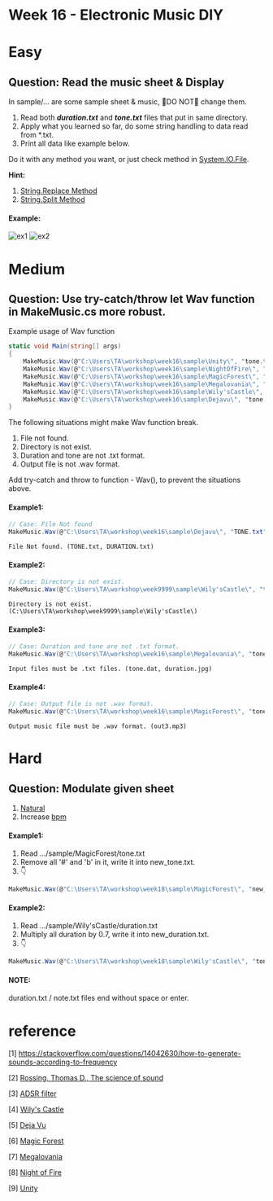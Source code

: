 # Week 16 - Electronic Music DIY

# Easy 
## Question: Read the music sheet & Display
In sample/... are some sample sheet & music, :rotating_light:DO NOT:rotating_light: change them. 

1. Read both ***duration.txt*** and ***tone.txt*** files that put in same directory.
2. Apply what you learned so far, do some string handling to data read from *.txt.
3. Print all data like example below.

Do it with any method you want, or just check method in [System.IO.File](https://docs.microsoft.com/en-us/dotnet/api/system.io.file?view=net-5.0).

**Hint:** 

1. [String.Replace Method](https://docs.microsoft.com/en-us/dotnet/api/system.string.replace?view=net-5.0)
2. [String.Split Method](https://docs.microsoft.com/en-us/dotnet/api/system.string.split?view=net-5.0)

#### Example:
![ex1](https://imgur.com/5P3qRQ7.jpg) ![ex2](https://imgur.com/hArRax6.jpg)
# Medium 
## Question: Use try-catch/throw let Wav function in MakeMusic.cs more robust.

Example usage of Wav function

```C#
static void Main(string[] args)
{
    MakeMusic.Wav(@"C:\Users\TA\workshop\week16\sample\Unity\", "tone.txt", "duration.txt", "Unity.wav", 5);
    MakeMusic.Wav(@"C:\Users\TA\workshop\week16\sample\NightOfFire\", "tone.txt", "duration.txt", "NightOfFire.wav", 4);
    MakeMusic.Wav(@"C:\Users\TA\workshop\week16\sample\MagicForest\", "tone.txt", "duration.txt", "MagicForest.wav", 3);
    MakeMusic.Wav(@"C:\Users\TA\workshop\week16\sample\Megalovania\", "tone.txt", "duration.txt", "Megalovania.wav", 2);
    MakeMusic.Wav(@"C:\Users\TA\workshop\week16\sample\Wily'sCastle\", "tone.txt", "duration.txt", "Wily'sCastle.wav", 1);
    MakeMusic.Wav(@"C:\Users\TA\workshop\week16\sample\Dejavu\", "tone.txt", "duration.txt", "Dejavu.wav");
}
```

The following situations might make Wav function break.

1. File not found.
2. Directory is not exist.
3. Duration and tone are not .txt format.
4. Output file is not .wav format.

Add try-catch and throw to function - Wav(), to prevent the situations above.

#### Example1:
```C#
// Case: File Not found
MakeMusic.Wav(@"C:\Users\TA\workshop\week16\sample\Dejavu\", "TONE.txt", "DURATION.txt", "out0.wav");
```
```
File Not found. (TONE.txt, DURATION.txt)
```
#### Example2:
```C#
// Case: Directory is not exist.
MakeMusic.Wav(@"C:\Users\TA\workshop\week9999\sample\Wily'sCastle\", "tone.txt", "duration.txt", "out1.wav", 1);
```
```
Directory is not exist. (C:\Users\TA\workshop\week9999\sample\Wily'sCastle\)
```         
#### Example3:
```C#
// Case: Duration and tone are not .txt format.
MakeMusic.Wav(@"C:\Users\TA\workshop\week16\sample\Megalovania\", "tone.dat", "duration.jpg", "out2.wav", 2);
```
```
Input files must be .txt files. (tone.dat, duration.jpg)
```
#### Example4:
```C#
// Case: Output file is not .wav format.
MakeMusic.Wav(@"C:\Users\TA\workshop\week16\sample\MagicForest\", "tone.txt", "duration.txt", "out3.mp3", 3);
```
```
Output music file must be .wav format. (out3.mp3)
```            
# Hard
## Question: Modulate given sheet
1. [Natural](https://zh.wikipedia.org/wiki/%E8%BF%98%E5%8E%9F%E5%8F%B7)
2. Increase [bpm](https://zh.wikipedia.org/wiki/%E9%80%9F%E5%BA%A6_(%E9%9F%B3%E6%A8%82))

#### Example1:
1. Read .../sample/MagicForest/tone.txt
2. Remove all '#' and 'b' in it, write it into new_tone.txt.
3. :point_down: 
```C#
MakeMusic.Wav(@"C:\Users\TA\workshop\week18\sample\MagicForest\", "new_tone.txt", "duration.txt", "newMagicforest.wav", 1);
```

#### Example2:
1. Read .../sample/Wily'sCastle/duration.txt
2. Multiply all duration by 0.7, write it into new_duration.txt.
3. :point_down:
```C#
MakeMusic.Wav(@"C:\Users\TA\workshop\week18\sample\Wily'sCastle\", "tone.txt", "new_duration.txt", "newWily'sCastle.wav", 1);
```

#### NOTE:
duration.txt / note.txt files end without space or enter.

# reference
[1] https://stackoverflow.com/questions/14042630/how-to-generate-sounds-according-to-frequency

[2] [Rossing, Thomas D., The science of sound](https://ntu.primo.exlibrisgroup.com/discovery/fulldisplay?docid=alma991002261069704786&context=L&vid=886NTU_INST:886NTU_INST&lang=en&search_scope=MyInst_and_CI&adaptor=Local%20Search%20Engine&tab=Everything&query=any,contains,The%20science%20of%20sound&offset=0)

[3] [ADSR filter](https://www.wikiaudio.org/adsr-envelope/#:~:text=An%20ADSR%20envelope%20is%20a,often%20its%20loudness%20over%20time.)

[4] [Wily's Castle](https://musescore.com/user/8853446/scores/4256311)

[5] [Deja Vu](https://musescore.com/user/26506551/scores/4835692)

[6] [Magic Forest](https://www.poppiano.org/en/sheet/?id=8466)

[7] [Megalovania](https://musescore.com/user/3095931/scores/1287966)

[8] [Night of Fire](https://musescore.com/vodkat/scores/6108518)

[9] [Unity](https://musescore.com/desion/thefatratunity)



